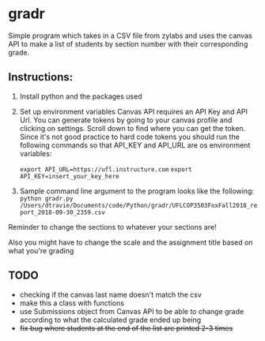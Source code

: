 # gradr

Simple program which takes in a CSV file from zylabs and uses the canvas API to make a list of students by section number with their corresponding grade.

## Instructions:

1. Install python and the packages used
2. Set up environment variables
	Canvas API requires an API Key and API Url. You can generate tokens by going to your canvas profile and clicking on settings. Scroll down to find where you can get the token. Since it's not good practice to hard code tokens you should run the following commands so that API_KEY and API_URL are os environment variables:

	```export API_URL=https://ufl.instructure.com```
	```export API_KEY=insert_your_key_here```
3. Sample command line argument to the program looks like the following:
	```python gradr.py /Users/dtravie/Documents/code/Python/gradr/UFLCOP3503FoxFall2018_report_2018-09-30_2359.csv```

Reminder to change the sections to whatever your sections are!

Also you might have to change the scale and the assignment title based on what you're grading
## TODO

* checking if the canvas last name doesn't match the csv
* make this a class with functions
* use Submissions object from Canvas API to be able to change grade according to what the calculated grade ended up being
* ~~fix bug where students at the end of the list are printed 2-3 times~~
